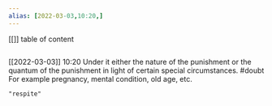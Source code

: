 ```yaml
---
alias: [2022-03-03,10:20,]
---
```

[[]]
table of content
```toc
```

[[2022-03-03]] 10:20
Under it either the nature of the punishment or the quantum of the punishment in light of certain special circumstances. #doubt 
For example pregnancy, mental condition, old age, etc.
```query
"respite"
```